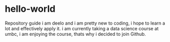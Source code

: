 # hello-world
Repository guide 
i am deelo and i am pretty new to coding, i hope to learn a lot and effectively apply it. i am currently taking a data science course at umbc, i am enjoying the course, thats why i decided to join Github. 
